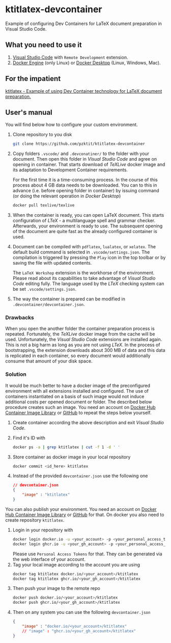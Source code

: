 # ktitlatex-devcontainer

Example of configuring Dev Containers for LaTeX document preparation in Visual Studio Code.

## What you need to use it

1. [Visual Studio Code](https://code.visualstudio.com/) with `Remote Development` extension.
2. [Docker Engine](https://docs.docker.com/engine/install/) (only Linux) or [Docker Desktop](https://www.docker.com/products/docker-desktop/) (Linux, Windows, Mac).


## For the impatient

[ktitlatex - Example of using Dev Container technology for LaTeX document preparation.](https://pzktit.github.io/ktitlatex/)


## User's manual

You will find below how to configure your custom environment.


1. Clone repository to you disk

    ```bash
    git clone https://github.com/pzktit/ktitlatex-devcontainer
    ```

2. Copy folders `.vscode/` and `.devconatiner/` to the folder with your document. Then open this folder in _Visual Studio Code_ and agree on opening in container. That starts download of _TeXLive_ docker image and its adaptation to Development Container requirements.

    For the first time it is a time-consuming process. In the course of this process about 4 GB data needs to be downloaded. You can to this in advance (i.e. before opening folder in container) by issuing command (or doing the relevant operation in _Docker Desktop_)

    ```bash
    docker pull texlive/texlive
    ```

3. When the container is ready, you can open LaTeX document. This starts configuration of _LTeX_ - a multilanguage spell and grammar checker. Afterwards, your environment is ready to use. The subsequent opening of the document are quite fast as the already configured container is used.

4. Document can be compiled with `pdflatex`, `lualatex`, or `xelatex`. The default build command is selected in `.vscode/settings.json`. The compilation is triggered by pressing the `Play` icon in the top toolbar or by saving the file with updated contents.

    The `LaTeX Workshop` extension is the workhorse of the environment. Please read about its capabilities to take advantage of _Visual Studio Code_ editing fully. The language used by the _LTeX_ checking system can be set `.vscode/settings.json`. 

5. The way the container is prepared can be modified in `.devcontainer/devcontainer.json`.

### Drawbacks

When you open the another folder the container preparation process is repeated. Fortunately, the _TeXLive_ docker image from the cache will be used. Unfortunately, the _Visual Studio Code_ extensions are installed again. This is not a big harm as long as you are not using _LTeX_. In the process of bootstrapping, the extension downloads about 300 MB of data and this data is replicated in each container, so every document would additionally consume that amount of your disk space. 

### Solution

It would be much better to have a docker image of the preconfigured environment with all extensions installed and configured. The use of containers instantiated on a basis of such image would not induce additional costs per opened document or folder. The described below procedure creates such an image. 
You need an account on [Docker Hub Container Image Library](https://hub.docker.com/) or [GitHub](https://github.com/) to repeat the steps below yourself.

1.  Create container according the above description and exit _Visual Studio Code_.

1.  Find it's ID with
    ```bash
    docker ps -a | grep ktitlatex | cut -f 1 -d ' '
    ```
1.  Store container as docker image in your local repository
    ```bash
    docker commit <id_here> ktitlatex
    ```
1.  Instead of the provided `devcontainer.json` use the following one
    ```json
    // devcontainer.json
    {
        "image" : "ktitlatex"
    }
    ```

You can also publish your environment.
You need an account on [Docker Hub Container Image Library](https://hub.docker.com/) or [GitHub](https://github.com/) for that.
On docker you also need to create repository `ktitlatex`.
1.  Login in your repository with
    ```bash
    docker login docker.io -u <your_account> -p <your_personal_access_token>
    docker login ghcr.io -u <your_gh_account> -p <your_personal_access_token>
    ```
    Please use `Personal Access Tokens` for that. They can be generated via the web interface of your account.
1. Tag your local image according to the account you are using
   ```bash
   docker tag ktitlatex docker.io/<your_account>/ktitlatex
   docker tag ktitlatex ghcr.io/<your_gh_account>/ktitlatex
   ```
1. Then push your image to the remote repo
    ```bash
    docker push docker.io/<your_account>/ktitlatex
    docker push ghcr.io/<your_gh_account>/ktitlatex
    ```
1. Then on any system you can use the following `devcontainer.json`
    ```json
    {
        "image" : "docker.io/<your_account>/ktitlatex"
        // "image" : "ghcr.io/<your_gh_account>/ktitlatex"
    }
    ```
